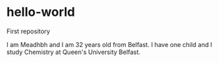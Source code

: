 # hello-world
First repository

I am Meadhbh and I am 32 years old from Belfast. I have one child and I study Chemistry at Queen's University Belfast.
